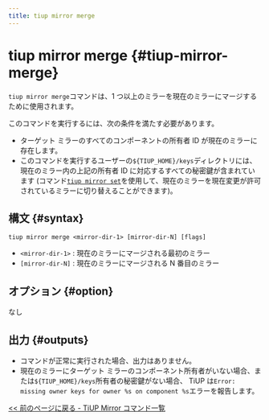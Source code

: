 ```yaml
---
title: tiup mirror merge
---
```


# tiup mirror merge {#tiup-mirror-merge}

`tiup mirror merge`コマンドは、1 つ以上のミラーを現在のミラーにマージするために使用されます。

このコマンドを実行するには、次の条件を満たす必要があります。

-   ターゲット ミラーのすべてのコンポーネントの所有者 ID が現在のミラーに存在します。
-   このコマンドを実行するユーザーの`${TIUP_HOME}/keys`ディレクトリには、現在のミラー内の上記の所有者 ID に対応するすべての秘密鍵が含まれています (コマンド[`tiup mirror set`](/tiup/tiup-command-mirror-set.md)を使用して、現在のミラーを現在変更が許可されているミラーに切り替えることができます)。

## 構文 {#syntax}

```shell
tiup mirror merge <mirror-dir-1> [mirror-dir-N] [flags]
```

-   `<mirror-dir-1>` : 現在のミラーにマージされる最初のミラー
-   `[mirror-dir-N]` : 現在のミラーにマージされる N 番目のミラー

## オプション {#option}

なし

## 出力 {#outputs}

-   コマンドが正常に実行された場合、出力はありません。
-   現在のミラーにターゲット ミラーのコンポーネント所有者がいない場合、または`${TIUP_HOME}/keys`所有者の秘密鍵がない場合、 TiUP は`Error: missing owner keys for owner %s on component %s`エラーを報告します。

[&lt;&lt; 前のページに戻る - TiUP Mirror コマンド一覧](/tiup/tiup-command-mirror.md#command-list)
